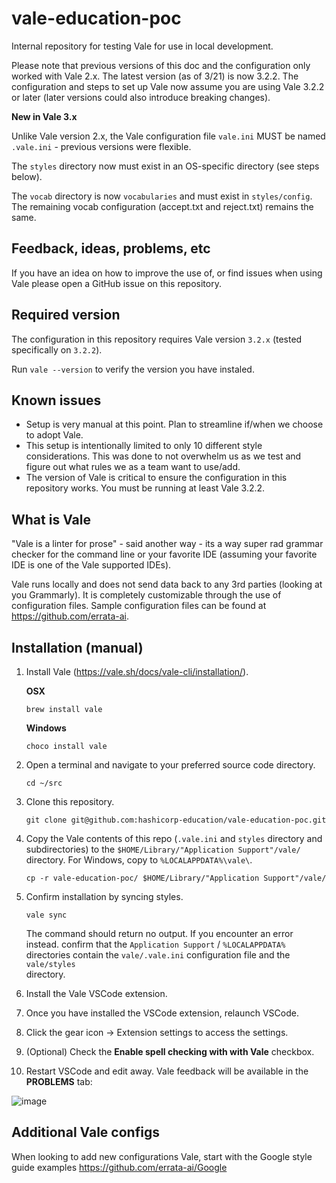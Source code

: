 # vale-education-poc
Internal repository for testing Vale for use in local development.

Please note that previous versions of this doc and the configuration only worked with Vale 2.x. The latest version (as of 3/21) is now 3.2.2. The configuration and steps to set up Vale now assume you are using Vale 3.2.2 or later (later versions could also introduce breaking changes).

**New in Vale 3.x**

Unlike Vale version 2.x, the Vale configuration file `vale.ini` MUST be named `.vale.ini` - previous versions were flexible.

The `styles` directory now must exist in an OS-specific directory (see steps below).

The `vocab` directory is now `vocabularies` and must exist in `styles/config`. The remaining vocab configuration (accept.txt and reject.txt) remains the same.

## Feedback, ideas, problems, etc

If you have an idea on how to improve the use of, or find issues when using Vale please open a GitHub issue on this repository.

## Required version

The configuration in this repository requires Vale version `3.2.x` (tested specifically on `3.2.2`).

Run `vale --version` to verify the version you have instaled.

## Known issues

- Setup is very manual at this point. Plan to streamline if/when we choose to adopt Vale.
- This setup is intentionally limited to only 10 different style considerations. This was done to not overwhelm us as we test and figure out what rules we as a team want to use/add.
- The version of Vale is critical to ensure the configuration in this repository works. You must be running at least Vale 3.2.2.

## What is Vale

"Vale is a linter for prose" - said another way - its a way super rad grammar checker for the command line or your favorite IDE (assuming your favorite IDE is one of the Vale supported IDEs).

Vale runs locally and does not send data back to any 3rd parties (looking at you Grammarly). It is completely customizable through the use of configuration files. Sample configuration files can be found at https://github.com/errata-ai.

## Installation (manual)

1. Install Vale (https://vale.sh/docs/vale-cli/installation/).

   **OSX**
   
    ```shell
    brew install vale
    ```

    **Windows**
   
    ```shell
    choco install vale
    ```

1. Open a terminal and navigate to your preferred source code directory.

    ```shell
    cd ~/src
    ```

1. Clone this repository.

    ```shell
    git clone git@github.com:hashicorp-education/vale-education-poc.git
    ```

1. Copy the Vale contents of this repo (`.vale.ini` and `styles` directory and subdirectories) to the `$HOME/Library/"Application Support"/vale/` directory. For Windows, copy to `%LOCALAPPDATA%\vale\`.

    ```shell
    cp -r vale-education-poc/ $HOME/Library/"Application Support"/vale/
    ```

1. Confirm installation by syncing styles.

    ```shell
    vale sync
    ```

   The command should return no output. If you encounter an error instead. confirm that the `Application Support` / `%LOCALAPPDATA%` directories contain the `vale/.vale.ini` configuration file and the `vale/styles`    
   directory.

1. Install the Vale VSCode extension.

1. Once you have installed the VSCode extension, relaunch VSCode.

1. Click the gear icon → Extension settings to access the settings.

1. (Optional) Check the **Enable spell checking with with Vale** checkbox.

1. Restart VSCode and edit away. Vale feedback will be available in the **PROBLEMS** tab:

![image](https://user-images.githubusercontent.com/92055993/206570255-602bdd9e-dcab-4d2d-85ee-17f354c2ec9b.png)

## Additional Vale configs
When looking to add new configurations Vale, start with the Google style guide examples https://github.com/errata-ai/Google
